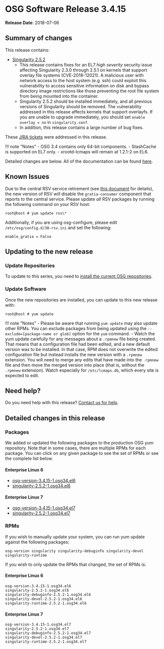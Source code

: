 OSG Software Release 3.4.15
===========================

**Release Date**: 2018-07-06

Summary of changes
------------------

This release contains:

-   [Singularity 2.5.2](https://github.com/singularityware/singularity/releases/tag/2.5.2)
    -   This release contains fixes for an EL7 *high severity* security issue affecting Singularity 2.3.0 through 2.5.1
        on kernels that support overlay file systems (CVE-2018-12021). A malicious user with network access to the host
        system (e.g. ssh) could exploit this vulnerability to access sensitive information on disk and bypass directory
        image restrictions like those preventing the root file system from being mounted into the container.
    -   Singularity 2.5.2 should be installed immediately, and all previous versions of Singularity should be removed.
        The vulnerability addressed in this release affects kernels that support overlayfs. If you are unable to upgrade
        immediately, you should set `enable overlay = no` in `singularity.conf`.
    -   In addition, this release contains a large number of bug fixes.

These [JIRA tickets](https://jira.opensciencegrid.org/issues/?jql=project%20%3D%20SOFTWARE%20AND%20fixVersion%20%3D%203.4.15%20ORDER%20BY%20priority%20DESC%2C%20key%20DESC) were addressed in this release.

!!! note "Notes"
    -   OSG 3.4 contains only 64-bit components.
    -   StashCache is supported on EL7 only.
    -   xrootd-lcmaps will remain at 1.2.1-2 on EL6.

Detailed changes are below. All of the documentation can be found [here](../../index.md).

Known Issues
------------

Due to the central RSV service retirement (see [this document](https://opensciencegrid.org/technology/policy/service-migrations-spring-2018/) for details),
the new version of RSV will disable the `gratia-consumer` component that reports to the central service.
Please update _all_ RSV packages by running the following command on your RSV host:

``` console
root@host # yum update rsv\*
```

Additionally, if you are using osg-configure, please edit `/etc/osg/config.d/30-rsv.ini` and set the following:

``` file
enable_gratia = False
```

Updating to the new release
---------------------------

### Update Repositories

To update to this series, you need to [install the current OSG repositories](../../common/yum.md#install-the-osg-repositories).

### Update Software

Once the new repositories are installed, you can update to this new release with:

``` console
root@host # yum update
```

!!! note "Notes"
    -   Please be aware that running `yum update` may also update other RPMs. You can exclude packages from being updated using the `--exclude=[package-name or glob]` option for the `yum` command.
    -   Watch the yum update carefully for any messages about a `.rpmnew` file being created. That means that a configuration file had been edited, and a new default version was to be installed. In that case, RPM does not overwrite the edited configuration file but instead installs the new version with a `.rpmnew` extension. You will need to merge any edits that have made into the `.rpmnew` file and then move the merged version into place (that is, without the `.rpmnew` extension). Watch especially for `/etc/lcmaps.db`, which every site is expected to edit.

Need help?
----------

Do you need help with this release? [Contact us for help](../../common/help.md).

Detailed changes in this release
--------------------------------

### Packages

We added or updated the following packages to the production OSG yum repository. Note that in some cases, there are multiple RPMs for each package. You can click on any given package to see the set of RPMs or see the complete list below.

#### Enterprise Linux 6

-   [osg-version-3.4.15-1.osg34.el6](https://koji.chtc.wisc.edu/koji/search?match=glob&type=build&terms=osg-version-3.4.15-1.osg34.el6)
-   [singularity-2.5.2-1.osg34.el6](https://koji.chtc.wisc.edu/koji/search?match=glob&type=build&terms=singularity-2.5.2-1.osg34.el6)

#### Enterprise Linux 7

-   [osg-version-3.4.15-1.osg34.el7](https://koji.chtc.wisc.edu/koji/search?match=glob&type=build&terms=osg-version-3.4.15-1.osg34.el7)
-   [singularity-2.5.2-1.osg34.el7](https://koji.chtc.wisc.edu/koji/search?match=glob&type=build&terms=singularity-2.5.2-1.osg34.el7)

### RPMs

If you wish to manually update your system, you can run yum update against the following packages:

    osg-version singularity singularity-debuginfo singularity-devel singularity-runtime

If you wish to only update the RPMs that changed, the set of RPMs is:

#### Enterprise Linux 6

``` file
osg-version-3.4.15-1.osg34.el6
singularity-2.5.2-1.osg34.el6
singularity-debuginfo-2.5.2-1.osg34.el6
singularity-devel-2.5.2-1.osg34.el6
singularity-runtime-2.5.2-1.osg34.el6
```

#### Enterprise Linux 7

``` file
osg-version-3.4.15-1.osg34.el7
singularity-2.5.2-1.osg34.el7
singularity-debuginfo-2.5.2-1.osg34.el7
singularity-devel-2.5.2-1.osg34.el7
singularity-runtime-2.5.2-1.osg34.el7
```
